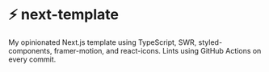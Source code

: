 # ⚡ next-template

My opinionated Next.js template using TypeScript, SWR, styled-components, framer-motion, and react-icons. Lints using GitHub Actions on every commit.

